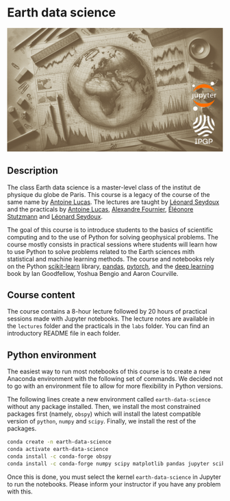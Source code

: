 # Earth data science 

![](./lectures/images/titlepages/oldschool-earth-data-science.png)

## Description

The class Earth data science is a master-level class of the institut de physique du globe de Paris. This course is a legacy of the course of the same name by [Antoine Lucas](http://dralucas.geophysx.org/). The lectures are taught by [Léonard Seydoux](https://sites.google.com/view/leonard-seydoux/accueil) and the practicals by [Antoine Lucas](http://dralucas.geophysx.org/), [Alexandre Fournier](https://www.ipgp.fr/~fournier/), [Éléonore Stutzmann](https://www.ipgp.fr/~stutz/) and [Léonard Seydoux](https://sites.google.com/view/leonard-seydoux/accueil). 

The goal of this course is to introduce students to the basics of scientific computing and to the use of Python for solving geophysical problems. The course mostly consists in practical sessions where students will learn how to use Python to solve problems related to the Earth sciences mith statistical and machine learning methods. The course and notebooks rely on the Python [scikit-learn](https://scikit-learn.org/stable/) library, [pandas](https://pandas.pydata.org/), [pytorch](https://pytorch.org/), and the [deep learning](https://www.deeplearningbook.org/) book by Ian Goodfellow, Yoshua Bengio and Aaron Courville.

## Course content

The course contains a 8-hour lecture followed by 20 hours of practical sessions made with Jupyter notebooks. The lecture notes are available in the `lectures` folder and the practicals in the `labs` folder. You can find an introductory README file in each folder.

## Python environment

The easiest way to run most notebooks of this course is to create a new Anaconda environment with the following set of commands. We decided not to go with an environment file to allow for more flexibility in Python versions.

The following lines create a new environment called `earth-data-science` without any package installed. Then, we install the most constrained packages first (namely, `obspy`) which will install the latest compatible version of `python`, `numpy` and `scipy`. Finally, we install the rest of the packages.

```bash
conda create -n earth-data-science
conda activate earth-data-science
conda install -c conda-forge obspy
conda install -c conda-forge numpy scipy matplotlib pandas jupyter scikit-learn cartopy ipywidgets
```

Once this is done, you must select the kernel `earth-data-science` in Jupyter to run the notebooks. Please inform your instructor if you have any problem with this.